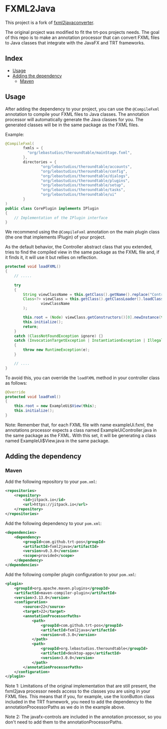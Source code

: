 # FXML2Java

This project is a fork of [fxml2javaconverter](https://github.com/garawaa/fxml2javaconverter).

The original project was modified to fit the trt-pos projects needs. The goal of this repo
is to make an annotation processor that can convert FXML files to Java classes that integrate
with the JavaFX and TRT frameworks.

## Index
- [Usage](#usage)
- [Adding the dependency](#adding-the-dependency)
  - [Maven](#maven)

## Usage

After adding the dependency to your project, you can use the `@CompileFxml` annotation to
compile your FXML files to Java classes. The annotation processor will automatically generate
the Java classes for you. The generated classes will be in the same package as the FXML files.

Example:
```java
@CompileFxml(
        fxmls = {
          "org/lebastudios/theroundtable/mainStage.fxml",      
        },
        directories = {
                "org/lebastudios/theroundtable/accounts",
                "org/lebastudios/theroundtable/config",
                "org/lebastudios/theroundtable/dialogs",
                "org/lebastudios/theroundtable/plugins",
                "org/lebastudios/theroundtable/setup",
                "org/lebastudios/theroundtable/tasks",
                "org/lebastudios/theroundtable/ui"
        }
)
public class CorePlugin implements IPlugin
{
    // Implementation of the IPlugin interface
}
```

We recommend using the `@CompileFxml` annotation on the main plugin class
(the one that implements IPlugin) of your project.

As the default behavior, the Controller abstract class that you extended, tries to find
the compiled view in the same package as the FXML file and, if it finds it, it will use it 
but rellies on reflection.
```java
protected void loadFXML()
{
    // .....
    
    try
    {
        String viewClassName = this.getClass().getName().replace("Controller", "$View");
        Class<?> viewClass = this.getClass().getClassLoader().loadClass(
                viewClassName
        );

        this.root = (Node) viewClass.getConstructors()[0].newInstance(this);
        this.initialize();
        return;
    }
    catch (ClassNotFoundException ignore) {}
    catch (InvocationTargetException | InstantiationException | IllegalAccessException e)
    {
        throw new RuntimeException(e);
    }

    // ....
}
```

To avoid this, you can override the `loadFXML` method in your controller class as follows:
```java
@Override
protected void loadFxml()
{
    this.root = new ExampleUi$View(this);
    this.initialize();
}
```

Note: Remember that, for each FXML file with name exampleUi.fxml, the annotations processor 
expects a class named ExampleUiController.java in the same package as the FXML. With this set,
it will be generating a class named ExampleUi$View.java in the same package.

## Adding the dependency
### Maven
Add the following repository to your `pom.xml`:
```xml
<repositories>
    <repository>
        <id>jitpack.io</id>
        <url>https://jitpack.io</url>
    </repository>
</repositories>
```

Add the following dependency to your `pom.xml`:
```xml
<dependencies>
    <dependency>
        <groupId>com.github.trt-pos</groupId>
        <artifactId>fxml2java</artifactId>
        <version>v0.3.0</version>
        <scope>provided</scope>
    </dependency>
</dependencies>
```

Add the following compiler plugin configuration to your `pom.xml`:
```xml
<plugin>
    <groupId>org.apache.maven.plugins</groupId>
    <artifactId>maven-compiler-plugin</artifactId>
    <version>3.13.0</version>
    <configuration>
        <source>22</source>
        <target>22</target>
        <annotationProcessorPaths>
            <path>
                <groupId>com.github.trt-pos</groupId>
                <artifactId>fxml2java</artifactId>
                <version>v0.3.0</version>
            </path>
            <path>
                <groupId>org.lebastudios.theroundtable</groupId>
                <artifactId>desktop-app</artifactId>
                <version>3.0.0</version>
            </path>
        </annotationProcessorPaths>
    </configuration>
</plugin>
```

Note 1: Limitations of the original implementation that are still present, the fxml2java processor 
needs access to the classes you are using in your FXML files. This means that if you, for example, use 
the IconButton class included in the TRT framework, you need to add the dependency to the
annotationProcessorPaths as we do in the example above.

Note 2: The javafx-controls are included in the annotation processor, so you don't need to add them to the
annotationProcessorPaths.